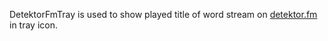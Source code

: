 DetektorFmTray is used to show played title of word stream on [detektor.fm](http://detektor.fm"detektor.fm") in tray icon.